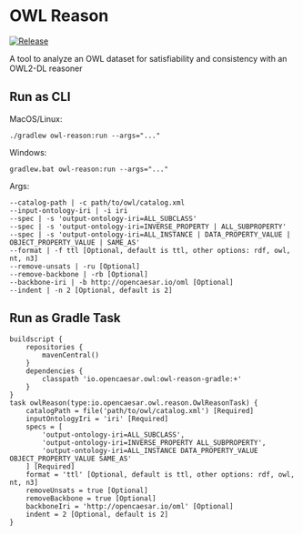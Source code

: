 # OWL Reason

[![Release](https://img.shields.io/github/v/tag/opencaesar/owl-tools?label=release)](https://github.com/opencaesar/owl-tools/releases/latest)

A tool to analyze an OWL dataset for satisfiability and consistency with an OWL2-DL reasoner

## Run as CLI

MacOS/Linux:
```
./gradlew owl-reason:run --args="..."
```
Windows:
```
gradlew.bat owl-reason:run --args="..."
```
Args:
```
--catalog-path | -c path/to/owl/catalog.xml
--input-ontology-iri | -i iri
--spec | -s 'output-ontology-iri=ALL_SUBCLASS'
--spec | -s 'output-ontology-iri=INVERSE_PROPERTY | ALL_SUBPROPERTY'
--spec | -s 'output-ontology-iri=ALL_INSTANCE | DATA_PROPERTY_VALUE | OBJECT_PROPERTY_VALUE | SAME_AS'
--format | -f ttl [Optional, default is ttl, other options: rdf, owl, nt, n3]
--remove-unsats | -ru [Optional]
--remove-backbone | -rb [Optional]
--backbone-iri | -b http://opencaesar.io/oml [Optional]
--indent | -n 2 [Optional, default is 2]
```

## Run as Gradle Task
```
buildscript {
	repositories {
  		mavenCentral()
	}
	dependencies {
		classpath 'io.opencaesar.owl:owl-reason-gradle:+'
	}
}
task owlReason(type:io.opencaesar.owl.reason.OwlReasonTask) {
	catalogPath = file('path/to/owl/catalog.xml') [Required]
	inputOntologyIri = 'iri' [Required]
	specs = [
		'output-ontology-iri=ALL_SUBCLASS',
		'output-ontology-iri=INVERSE_PROPERTY ALL_SUBPROPERTY',
		'output-ontology-iri=ALL_INSTANCE DATA_PROPERTY_VALUE OBJECT_PROPERTY_VALUE SAME_AS'
	] [Required]
	format = 'ttl' [Optional, default is ttl, other options: rdf, owl, nt, n3]
	removeUnsats = true [Optional]
	removeBackbone = true [Optional]
	backboneIri = 'http://opencaesar.io/oml' [Optional]
	indent = 2 [Optional, default is 2]
}
```
